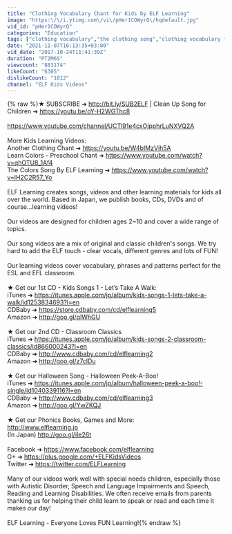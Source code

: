 ```yaml
---
title: "Clothing Vocabulary Chant for Kids by ELF Learning"
image: "https:\/\/i.ytimg.com\/vi\/pHer1COWyrQ\/hqdefault.jpg"
vid_id: "pHer1COWyrQ"
categories: "Education"
tags: ["clothing vocabulary","the clothing song","clothing vocabulary for kids"]
date: "2021-11-07T16:13:35+03:00"
vid_date: "2017-10-24T11:41:39Z"
duration: "PT2M6S"
viewcount: "883174"
likeCount: "6305"
dislikeCount: "1012"
channel: "ELF Kids Videos"
---
```

{% raw %}★ SUBSCRIBE ➜ <a rel="nofollow" target="blank" href="http://bit.ly/SUB2ELF">http://bit.ly/SUB2ELF</a> | Clean Up Song for Children ➜ <a rel="nofollow" target="blank" href="https://youtu.be/oY-H2WGThc8">https://youtu.be/oY-H2WGThc8</a><br /><br /><a rel="nofollow" target="blank" href="https://www.youtube.com/channel/UCTl91e4cxOjpphrLuNXVQ2A">https://www.youtube.com/channel/UCTl91e4cxOjpphrLuNXVQ2A</a><br /><br />More Kids Learning Videos:<br />Another Clothing Chant ➜ <a rel="nofollow" target="blank" href="https://youtu.be/W4bIMzVih5A">https://youtu.be/W4bIMzVih5A</a><br />Learn Colors - Preschool Chant ➜ <a rel="nofollow" target="blank" href="https://www.youtube.com/watch?v=qhOTU8_1Af4">https://www.youtube.com/watch?v=qhOTU8_1Af4</a><br />The Colors Song By ELF Learning ➜ <a rel="nofollow" target="blank" href="https://www.youtube.com/watch?v=lH2C2R57_Yo">https://www.youtube.com/watch?v=lH2C2R57_Yo</a><br /><br />ELF Learning creates songs, videos and other learning materials for kids all over the world.  Based in Japan, we publish books, CDs, DVDs and of course...learning videos!<br /><br />Our videos are designed for children ages 2~10 and cover a wide range of topics.  <br /><br />Our song videos are a mix of original and classic children's songs.  We try hard to add the ELF touch - clear vocals, different genres and lots of FUN!  <br /><br />Our learning videos cover vocabulary, phrases and patterns perfect for the ESL and EFL classroom.<br /><br />★ Get our 1st CD - Kids Songs 1 - Let’s Take A Walk: <br />iTunes ➜ <a rel="nofollow" target="blank" href="https://itunes.apple.com/jp/album/kids-songs-1-lets-take-a-walk/id1253834693?l=en">https://itunes.apple.com/jp/album/kids-songs-1-lets-take-a-walk/id1253834693?l=en</a><br />CDBaby ➜ <a rel="nofollow" target="blank" href="https://store.cdbaby.com/cd/elflearning5">https://store.cdbaby.com/cd/elflearning5</a><br />Amazon ➜ <a rel="nofollow" target="blank" href="http://goo.gl/qIWhGU">http://goo.gl/qIWhGU</a><br /><br />★ Get our 2nd CD - Classroom Classics<br />iTunes ➜ <a rel="nofollow" target="blank" href="https://itunes.apple.com/jp/album/kids-songs-2-classroom-classics/id866000243?l=en">https://itunes.apple.com/jp/album/kids-songs-2-classroom-classics/id866000243?l=en</a><br />CDBaby ➜ <a rel="nofollow" target="blank" href="http://www.cdbaby.com/cd/elflearning2">http://www.cdbaby.com/cd/elflearning2</a><br />Amazon ➜ <a rel="nofollow" target="blank" href="http://goo.gl/z7clDu">http://goo.gl/z7clDu</a><br /><br />★ Get our Halloween Song - Halloween Peek-A-Boo!<br />iTunes ➜ <a rel="nofollow" target="blank" href="https://itunes.apple.com/jp/album/halloween-peek-a-boo!-single/id1040339116?l=en">https://itunes.apple.com/jp/album/halloween-peek-a-boo!-single/id1040339116?l=en</a><br />CDBaby ➜ <a rel="nofollow" target="blank" href="http://www.cdbaby.com/cd/elflearning3">http://www.cdbaby.com/cd/elflearning3</a><br />Amazon ➜ <a rel="nofollow" target="blank" href="http://goo.gl/YwZKQJ">http://goo.gl/YwZKQJ</a><br /><br />★ Get our Phonics Books, Games and More: <br /><a rel="nofollow" target="blank" href="http://www.elflearning.jp">http://www.elflearning.jp</a><br />(In Japan) <a rel="nofollow" target="blank" href="http://goo.gl/iIe26t">http://goo.gl/iIe26t</a><br /><br />Facebook ➜ <a rel="nofollow" target="blank" href="https://www.facebook.com/elflearning">https://www.facebook.com/elflearning</a><br />G+ ➜ <a rel="nofollow" target="blank" href="https://plus.google.com/+ELFKidsVideos">https://plus.google.com/+ELFKidsVideos</a><br />Twitter ➜ <a rel="nofollow" target="blank" href="https://twitter.com/ELFLearning">https://twitter.com/ELFLearning</a><br /><br />Many of our videos work well with special needs children, especially those with Autistic Disorder, Speech and Language Impairments and Speech, Reading and Learning Disabilities.  We often receive emails from parents thanking us for helping their child learn to speak or read and each time it makes our day!  <br /><br />ELF Learning - Everyone Loves FUN Learning!{% endraw %}
